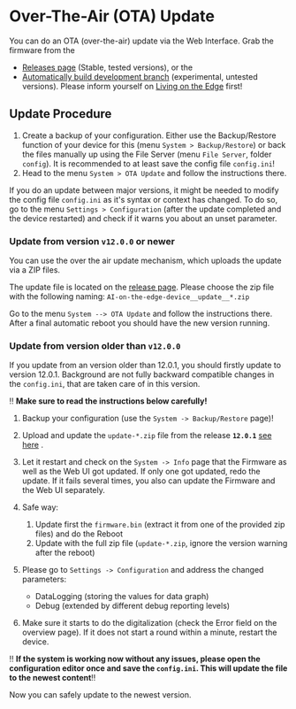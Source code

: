 # Over-The-Air (OTA) Update
You can do an OTA (over-the-air) update via the Web Interface.
Grab the firmware from the

 *  [Releases page](https://github.com/jomjol/AI-on-the-edge-device/releases) (Stable, tested versions), or the
 *  [Automatically build development branch](https://github.com/jomjol/AI-on-the-edge-device/actions?query=branch%3Arolling) (experimental, untested versions). Please inform yourself on [Living on the Edge](../rolling-installation) first!

## Update Procedure
1. Create a backup of your configuration. Either use the Backup/Restore function of your device for this (menu `System > Backup/Restore`) or back the files manually up using the File Server (menu `File Server`, folder `config`). It is recommended to at least save the config file `config.ini`!
1. Head to the menu `System > OTA Update` and follow the instructions there.

If you do an update between major versions, it might be needed to modify the config file `config.ini` as it's syntax or context has changed.
To do so, go to the menu `Settings > Configuration` (after the update completed and the device restarted) and check if it warns you about an unset parameter.


### Update from version `v12.0.0` or newer
You can use the over the air update mechanism, which uploads the update via a ZIP files.

The update file is located on the [release page](https://github.com/jomjol/AI-on-the-edge-device/releases). Please choose the zip file with the following naming: `AI-on-the-edge-device__update__*.zip`

Go to the menu `System --> OTA Update` and follow the instructions there. After a final automatic reboot you should have the new version running.

### Update from version older than `v12.0.0`
If you update from an version older than 12.0.1, you should firstly update to version 12.0.1. Background are not fully backward compatible changes in the `config.ini`, that are taken care of in this version.

:bangbang: **Make sure to read the instructions below carefully!**

1.  Backup your configuration (use the `System -> Backup/Restore` page)!

2.  Upload and update the `update-*.zip` file from the release  **`12.0.1`**  [see here](https://github.com/jomjol/AI-on-the-edge-device/releases/tag/v12.0.1) .

4.  Let it restart and check on the `System -> Info` page that the Firmware as well as the Web UI got updated. If only one got updated, redo the update. If it fails several times, you also can update the Firmware and the Web UI separately.

5.  Safe way: 
    1.  Update first the `firmware.bin` (extract it from one of the provided zip files) and do the Reboot
    2.  Update with the full zip file (`update-*.zip`, ignore the version warning after the reboot)

6.  Please go to `Settings -> Configuration` and address the changed parameters:
    -   DataLogging (storing the values for data graph)
    -   Debug (extended by different debug reporting levels)

7.  Make sure it starts to do the digitalization (check the Error field on the overview page). If it does not start a round within a minute, restart the device.

:bangbang: **If the system is working now without any issues, please open the configuration editor once and save the `config.ini`. This will update the file to the newest content**:bangbang:

Now you can safely update to the newest version.

